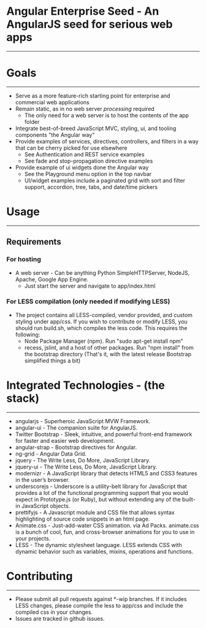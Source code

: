 # Angular Enterprise Seed - An AngularJS seed for serious web apps

***

# Goals

***

* Serve as a more feature-rich starting point for enterprise and commercial web applications
* Remain static, as in no web server _processing_ required
  - The only need for a web server is to host the contents of the app folder
* Integrate best-of-breed JavaScript MVC, styling, ui, and tooling components "the Angular way"
* Provide examples of services, directives, controllers, and filters in a way that can be cherry picked for use elsewhere
  - See Authentication and REST service examples
  - See fade and stop-propagation directive examples
* Provide example of ui widgets done the Angular way
  - See the Playground menu option in the top navbar
  - UI/widget examples include a paginated grid with sort and filter support, accordion, tree, tabs, and date/time pickers


# Usage

***

##  Requirements

### For hosting

* A web server - Can be anything Python SimpleHTTPServer, NodeJS, Apache, Google App Engine.
  - Just start the server and navigate to app/index.html

### For LESS compilation (only needed if modifying LESS)
* The project contains all LESS-compiled, vendor provided, and custom styling under app/css.  If you wish to contribute or modify LESS, you should run build.sh, which compiles the less code.  This requires the following:
  - Node Package Manager (npm).  Run "sudo apt-get install npm"
  - recess, jslint, and a host of other packages.  Run "npm install" from the bootstrap directory (That's it, with the latest release Bootstrap simplified things a bit)

# Integrated Technologies - (the stack)

***

* angularjs - Superheroic JavaScript MVW Framework.
* angular-ui - The companion suite for AngularJS.
* Twitter Bootstrap - Sleek, intuitive, and powerful front-end framework for faster and easier web development.
* angular-strap - Bootstrap directives for Angular.
* ng-grid - Angular Data Grid.
* jquery - The Write Less, Do More, JavaScript Library.
* jquery-ui - The Write Less, Do More, JavaScript Library.
* modernizr - A JavaScript library that detects HTML5 and CSS3 features in the user’s browser.
* underscorejs - Underscore is a utility-belt library for JavaScript that provides a lot of the functional programming support that you would expect in Prototype.js (or Ruby), but without extending any of the built-in JavaScript objects.
* prettifyjs - A Javascript module and CSS file that allows syntax highlighting of source code snippets in an html page.
* Animate.css -  Just-add-water CSS animation. via Ad Packs. animate.css is a bunch of cool, fun, and cross-browser animations for you to use in your projects.
* LESS - The dynamic stylesheet language.  LESS extends CSS with dynamic behavior such as variables, mixins, operations and functions.

# Contributing

***

* Please submit all pull requests against *-wip branches.  If it includes LESS changes, please compile the less to app/css and include the compiled css in your changes.
* Issues are tracked in github issues.
